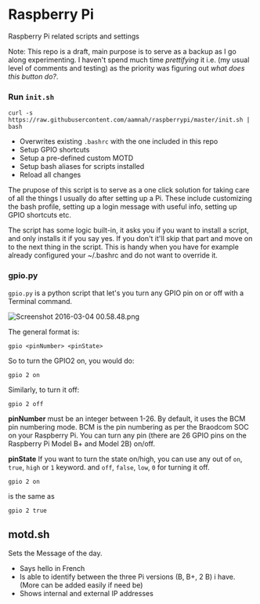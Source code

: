 # Raspberry Pi
Raspberry Pi related scripts and settings

Note: This repo is a draft, main purpose is to serve as a backup as I go along experimenting. I haven't spend much time _prettifying_ it i.e. (my usual level of comments and testing) as the priority was figuring out _what does this button do?_. 


### Run `init.sh`

    curl -s https://raw.githubusercontent.com/aamnah/raspberrypi/master/init.sh | bash

- Overwrites existing `.bashrc` with the one included in this repo
- Setup GPIO shortcuts
- Setup a pre-defined custom MOTD
- Setup bash aliases for scripts installed 
- Reload all changes

The prupose of this script is to serve as a one click solution for taking care of all the things I usually do after setting up a Pi. These include customizing the bash profile, setting up a login message with useful info, setting up GPIO shortcuts etc. 

The script has some logic built-in, it asks you if you want to install a script, and only installs it if you say yes. If you don't it'll skip that part and move on to the next thing in the script. This is handy when you have for example already configured your ~/.bashrc and do not want to override it.


### gpio.py
`gpio.py` is a python script that let's you turn any GPIO pin on or off with a Terminal command.

![Screenshot 2016-03-04 00.58.48.png](quiver-image-url/60F7542ADC587D7FEB228861EA66AA31.png)

The general format is:
  
    gpio <pinNumber> <pinState>

So to turn the GPIO2 on, you would do:

    gpio 2 on

Similarly, to turn it off:

    gpio 2 off

**pinNumber** must be an integer between 1-26. By default, it uses the BCM pin numbering mode. BCM is the pin numbering as per the Braodcom SOC on your Raspberry Pi. You can turn any pin (there are 26 GPIO pins on the Raspberry Pi Model B+ and Model 2B) on/off.

**pinState** If you want to turn the state on/high, you can use any out of `on`, `true`, `high` or `1` keyword. and `off`,  `false`, `low`, `0` for turning it off.

    gpio 2 on
is the same as

    gpio 2 true

## motd.sh
Sets the Message of the day.

- Says hello in French
- Is able to identify between the three Pi versions (B, B+, 2 B) i have. (More can be added easily if need be)
- Shows internal and external IP addresses
